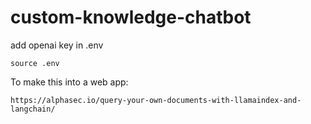 # custom-knowledge-chatbot

add openai key in .env

    source .env

To make this into a web app:

    https://alphasec.io/query-your-own-documents-with-llamaindex-and-langchain/